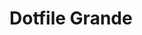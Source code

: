 <!-----------------------------
 ____ ____ ____ ____ ____ ____
||n |||o |||d |||o |||j |||o ||
||__|||__|||__|||__|||__|||__||
|/__\|/__\|/__\|/__\|/__\|/__\|

------------------------------->

# Dotfile Grande